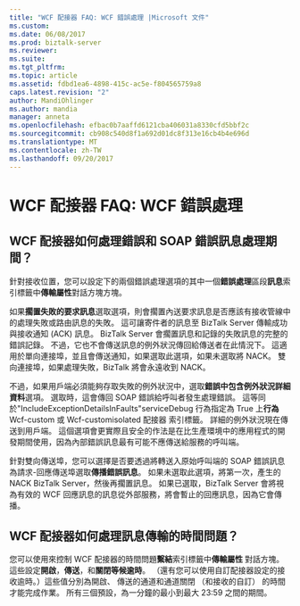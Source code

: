 ```yaml
---
title: "WCF 配接器 FAQ: WCF 錯誤處理 |Microsoft 文件"
ms.custom: 
ms.date: 06/08/2017
ms.prod: biztalk-server
ms.reviewer: 
ms.suite: 
ms.tgt_pltfrm: 
ms.topic: article
ms.assetid: fdbd1ea6-4898-415c-ac5e-f804565759a8
caps.latest.revision: "2"
author: MandiOhlinger
ms.author: mandia
manager: anneta
ms.openlocfilehash: efbac0b7aaffd6121cba406031a8330cfd5bbf2c
ms.sourcegitcommit: cb908c540d8f1a692d01dc8f313e16cb4b4e696d
ms.translationtype: MT
ms.contentlocale: zh-TW
ms.lasthandoff: 09/20/2017
---
```

# <a name="wcf-adapter-faq-wcf-error-handling"></a>WCF 配接器 FAQ: WCF 錯誤處理
## <a name="how-do-the-wcf-adapters-handle-errors-and-soap-faults-during-message-processing"></a>WCF 配接器如何處理錯誤和 SOAP 錯誤訊息處理期間？  
 針對接收位置，您可以設定下的兩個錯誤處理選項的其中一個**錯誤處理**區段**訊息**索引標籤中**傳輸屬性**對話方塊方塊。  
  
 如果**擱置失敗的要求訊息**選取選項，則會擱置內送要求訊息是否應該有接收管線中的處理失敗或路由訊息的失敗。 這可讓寄件者的訊息至 BizTalk Server 傳輸成功與接收通知 (ACK) 訊息。 BizTalk Server 會擱置訊息和記錄的失敗訊息的完整的錯誤記錄。 不過，它也不會傳送訊息的例外狀況傳回給傳送者在此情況下。 這適用於單向連接埠，並且會傳送通知，如果選取此選項，如果未選取將 NACK。 雙向連接埠，如果處理失敗，BizTalk 將會永遠收到 NACK。  
  
 不過，如果用戶端必須能夠存取失敗的例外狀況中，選取**錯誤中包含例外狀況詳細資料**選項。 選取時，這會傳回 SOAP 錯誤給呼叫者發生處理錯誤。 這等同於"IncludeExceptionDetailsInFaults"serviceDebug 行為指定為 True 上**行為**Wcf-custom 或 Wcf-customisolated 配接器 索引標籤。 詳細的例外狀況現在傳送到用戶端。 這個選項會更實際且安全的作法是在比生產環境中的應用程式的開發期間使用，因為內部錯誤訊息最有可能不應傳送給服務的呼叫端。  
  
 針對雙向傳送埠，您可以選擇是否要透過將轉送入原始呼叫端的 SOAP 錯誤訊息為請求-回應傳送埠選取**傳播錯誤訊息**。 如果未選取此選項，將第一次，產生的 NACK BizTalk Server，然後再擱置訊息。 如果已選取，BizTalk Server 會將視為有效的 WCF 回應訊息的訊息從外部服務，將會暫止的回應訊息，因為它會傳播。  
  
## <a name="how-do-the-wcf-adapters-handle-message-transmission-timing-issues"></a>WCF 配接器如何處理訊息傳輸的時間問題？  
 您可以使用來控制 WCF 配接器的時間問題**繫結**索引標籤中**傳輸屬性** 對話方塊。 這些設定**開啟**，**傳送**，和**關閉等候逾時**。 （還有您可以使用自訂配接器設定的接收逾時。）這些值分別為開啟、 傳送的通道和通道關閉 （和接收的自訂） 的時間才能完成作業。 所有三個預設，為一分鐘的最小到最大 23:59 之間的期間。